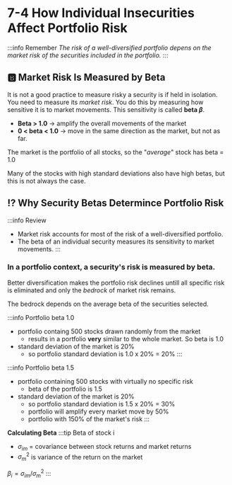 # 7-4 How Individual Insecurities Affect Portfolio Risk
:::info Remember
_The risk of a well-diversified portfolio depens on the market risk of the securities included in the portfolio._
:::

## 🅱️ Market Risk Is Measured by Beta
It is not a good practice to measure risky a security is if held in isolation. You need to measure its _market risk_. You do this by measuring how sensitive it is to market movements. This sensitivity is called **beta $β$**.

+ **Beta > 1.0** -> amplify the overall movements of the market
+ **0 < beta < 1.0** -> move in the same direction as the market, but not as far. 

The market is the portfolio of all stocks, so the "_average_" stock has beta = 1.0

Many of the stocks with high standard deviations also have high betas, but this is not always the case.

## ⁉️ Why Security Betas Determince Portfolio Risk
:::info Review
+ Market risk accounts for most of the risk of a well-diversified portfolio.
+ The beta of an individual security measures its sensitivity to market movements.
:::

### In a portfolio context, a security's risk is measured by beta.

Better diversification makes the portfolio risk declines untill all specific risk is eliminated and only the _bedrock_ of market risk remains.

The bedrock depends on the average beta of the securities selected.

:::info Portfolio beta 1.0
+ portfolio containg 500 stocks drawn randomly from the market
    + results in a portfolio **very** similar to the whole market. So beta is 1.0
+ standard deviation of the market is 20%
    + so portfolio standard deviation is 1.0 x 20% = 20%
:::

:::info Portfolio beta 1.5
+ portfolio containing 500 stocks with virtually no specific risk
    + beta of the portfolio is 1.5
+ standard deviation of the market is 20%
    + so portfolio standard deviation is 1.5 x 20% = 30%
    + portfolio will amplify every market move by 50%
    + portfolio with 150% of the market's risk
:::

**Calculating Beta**
:::tip Beta of stock i
+ $\sigma_{im}$ = covariance between stock returns and market returns
+ $\sigma_m^2$ is variance of the return on the market

$\beta_i = \sigma_{im} / \sigma_m^2$
:::
